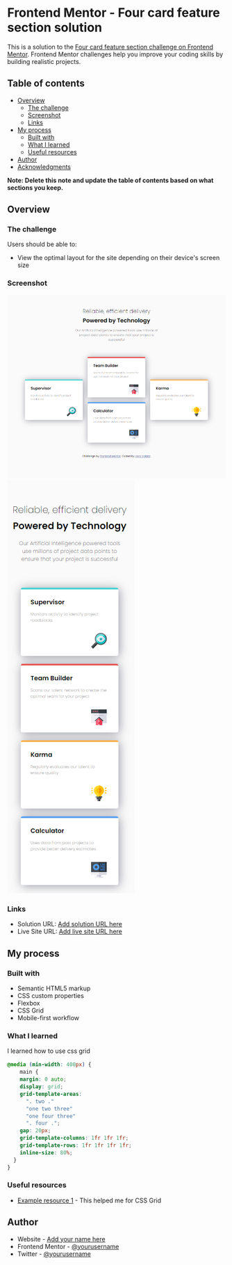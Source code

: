 # Frontend Mentor - Four card feature section solution

This is a solution to the [Four card feature section challenge on Frontend Mentor](https://www.frontendmentor.io/challenges/four-card-feature-section-weK1eFYK). Frontend Mentor challenges help you improve your coding skills by building realistic projects. 

## Table of contents

- [Overview](#overview)
  - [The challenge](#the-challenge)
  - [Screenshot](#screenshot)
  - [Links](#links)
- [My process](#my-process)
  - [Built with](#built-with)
  - [What I learned](#what-i-learned)
  - [Useful resources](#useful-resources)
- [Author](#author)
- [Acknowledgments](#acknowledgments)

**Note: Delete this note and update the table of contents based on what sections you keep.**

## Overview

### The challenge

Users should be able to:

- View the optimal layout for the site depending on their device's screen size

### Screenshot

![](./images/Captura-laptop.PNG)
![](./images/Captura-mobile.PNG)

### Links

- Solution URL: [Add solution URL here](https://your-solution-url.com)
- Live Site URL: [Add live site URL here](https://your-live-site-url.com)

## My process

### Built with

- Semantic HTML5 markup
- CSS custom properties
- Flexbox
- CSS Grid
- Mobile-first workflow


### What I learned

I learned how to use css grid


```css
@media (min-width: 400px) {
    main {
    margin: 0 auto;
    display: grid;
    grid-template-areas:
      ". two ."
      "one two three"
      "one four three"
      ". four .";
    gap: 20px;
    grid-template-columns: 1fr 1fr 1fr;
    grid-template-rows: 1fr 1fr 1fr 1fr;
    inline-size: 80%;
  }
}
```


### Useful resources

- [Example resource 1](https://www.youtube.com/watch?v=KByjJafoTEw) - This helped me for CSS Grid

## Author

- Website - [Add your name here](https://www.your-site.com)
- Frontend Mentor - [@yourusername](https://www.frontendmentor.io/profile/yourusername)
- Twitter - [@yourusername](https://www.twitter.com/yourusername)